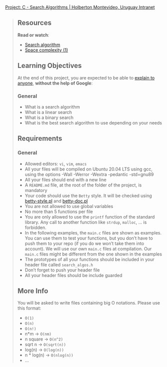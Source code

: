 [Project: C - Search Algorithms | Holberton Montevideo, Uruguay Intranet](https://intranet.hbtn.io/projects/2202)

> ## Resources
> 
> **Read or watch**:
> 
> -   [Search algorithm](https://intranet.hbtn.io/rltoken/cuz6lutOU1rEYFDbBaIyRw "Search algorithm")
> -   [Space complexity (1)](https://intranet.hbtn.io/rltoken/eWz6PUsg4zKoTxvQaDR0Tw "Space complexity (1)")
> 
> ## Learning Objectives
> 
> At the end of this project, you are expected to be able to [explain to anyone](https://intranet.hbtn.io/rltoken/oWMsangA-YXxmOrPfjDQgA "explain to anyone"), **without the help of Google**:
> 
> ### General
> 
> -   What is a search algorithm
> -   What is a linear search
> -   What is a binary search
> -   What is the best search algorithm to use depending on your needs
> 
> ## Requirements
> 
> ### General
> 
> -   Allowed editors: `vi`, `vim`, `emacs`
> -   All your files will be compiled on Ubuntu 20.04 LTS using gcc, using the options -Wall -Werror -Wextra -pedantic -std=gnu89
> -   All your files should end with a new line
> -   A `README.md` file, at the root of the folder of the project, is mandatory
> -   Your code should use the `Betty` style. It will be checked using [betty-style.pl](https://github.com/hs-hq/Betty/blob/master/betty-style.pl "betty-style.pl") and [betty-doc.pl](https://github.com/hs-hq/Betty/blob/master/betty-doc.pl "betty-doc.pl")
> -   You are not allowed to use global variables
> -   No more than 5 functions per file
> -   You are only allowed to use the `printf` function of the standard library. Any call to another function like `strdup`, `malloc`, … is forbidden.
> -   In the following examples, the `main.c` files are shown as examples. You can use them to test your functions, but you don’t have to push them to your repo (if you do we won’t take them into account). We will use our own `main.c` files at compilation. Our `main.c` files might be different from the one shown in the examples
> -   The prototypes of all your functions should be included in your header file called `search_algos.h`
> -   Don’t forget to push your header file
> -   All your header files should be include guarded
> 
> ## More Info
> 
> You will be asked to write files containing big O notations. Please use this format:
> 
> -   `O(1)`
> -   `O(n)`
> -   `O(n!)`
> -   n\*m -> `O(nm)`
> -   n square -> `O(n^2)`
> -   sqrt n -> `O(sqrt(n))`
> -   log(n) -> `O(log(n))`
> -   n \* log(n) -> `O(nlog(n))`
> -   …
